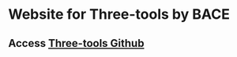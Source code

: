# Website for Three-tools by BACE

## Access [Three-tools Github](https://github.com/oslabs-beta/BACE)
